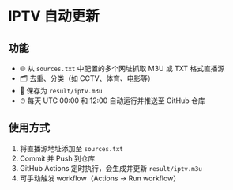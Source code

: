 # IPTV 自动更新

## 功能
- 🌐 从 `sources.txt` 中配置的多个网址抓取 M3U 或 TXT 格式直播源
- 🗂 去重、分类（如 CCTV、体育、电影等）
- 📁 保存为 `result/iptv.m3u`
- ⏱ 每天 UTC 00:00 和 12:00 自动运行并推送至 GitHub 仓库

## 使用方式
1. 将直播源地址添加至 `sources.txt`
2. Commit 并 Push 到仓库
3. GitHub Actions 定时执行，会生成并更新 `result/iptv.m3u`
4. 可手动触发 workflow（Actions -> Run workflow）
